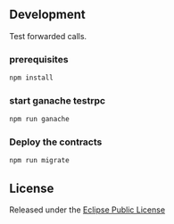 ## Development

Test forwarded calls.

### prerequisites


```bash
npm install
```

### start ganache testrpc

```bash
npm run ganache
```

### Deploy the contracts

```bash
npm run migrate
```

## License

Released under the [Eclipse Public License](LICENSE)
